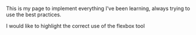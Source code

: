 This is my page to implement everything I've been learning, always trying to use the best practices.

I would like to highlight the correct use of the flexbox tool